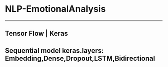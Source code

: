 # NLP-EmotionalAnalysis
-------------------------------------------
Tensor Flow | Keras
----------------------------------------------
Sequential model
keras.layers: Embedding,Dense,Dropout,LSTM,Bidirectional
------------------------------------------------
